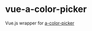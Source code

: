 vue-a-color-picker
===
Vue.js wrapper for [a-color-picker](https://github.com/narsenico/a-color-picker)




